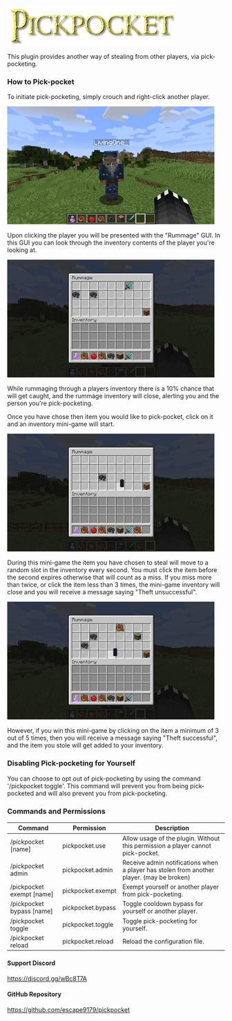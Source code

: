 ![Pickpocket logo](resources/pickpocket-logo.png)

This plugin provides another way of stealing from other players, via pick-pocketing.

### How to Pick-pocket
To initiate pick-pocketing, simply crouch and right-click another player.

![Pickpocket crouch](resources/pp-crouch.gif)

Upon clicking the player you will be presented with the "Rummage" GUI.
In this GUI you can look through the inventory contents of the player you're
looking at.

![Pickpocket rummage](resources/pp-rummage.gif)

While rummaging through a players inventory there is a 10% chance that
will get caught, and the rummage inventory will close, alerting you and
the person you're pick-pocketing.

Once you have chose then item you would like to pick-pocket, click on it
and an inventory mini-game will start.

![Pickpocket failure](resources/pp-failure.gif)

During this mini-game the item you have chosen to steal will move to a random
slot in the inventory every second. You must click the item before the second expires
otherwise that will count as a miss. If you miss more than twice, or click the item
less than 3 times, the mini-game inventory will close and you will receive a message
saying "Theft unsuccessful".

![Pickpocket success](resources/pp-success.gif)

However, if you win this mini-game by clicking on the item a minimum of 3 out
of 5 times, then you will receive a message saying "Theft successful", and the item
you stole will get added to your inventory.

### Disabling Pick-pocketing for Yourself
You can choose to opt out of pick-pocketing by using the command '/pickpocket toggle'.
This command will prevent you from being pick-pocketed and will also prevent you
from pick-pocketing.

### Commands and Permissions

|Command|Permission|Description|
|-------|----------|-----------|
|/pickpocket [name]|pickpocket.use|Allow usage of the plugin. Without this permission a player cannot pick-pocket.|
|/pickpocket admin|pickpocket.admin|Receive admin notifications when a player has stolen from another player. (may be broken)|
|/pickpocket exempt [name]|pickpocket.exempt|Exempt yourself or another player from pick-pocketing.|
|/pickpocket bypass [name]|pickpocket.bypass|Toggle cooldown bypass for yourself or another player.|
|/pickpocket toggle|pickpocket.toggle|Toggle pick-pocketing for yourself.|
|/pickpocket reload|pickpocket.reload|Reload the configuration file.|

#### Support Discord
https://discord.gg/wBc8T7A

#### GitHub Repository
https://github.com/escape9179/pickpocket
